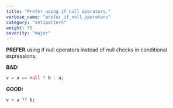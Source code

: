 ```yaml
---
title: "Prefer using if null operators."
verbose_name: "prefer_if_null_operators"
category: "antipattern"
weight: 70
severity: "major"
---
```

**PREFER** using if null operators instead of null checks in conditional
expressions.

**BAD:**
```dart
v = a == null ? b : a;
```

**GOOD:**
```dart
v = a ?? b;
```
